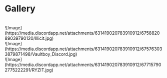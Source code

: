 # Gallery

<br>
![Image](https://media.discordapp.net/attachments/631419020783910912/675882089039790120/Illicit.jpg)
<br>
![Image](https://media.discordapp.net/attachments/631419020783910912/675763033879871498/Vaultboy_Discord.jpg)
<br>
![Image](https://media.discordapp.net/attachments/631419020783910912/677157902775222291/RYZIT.jpg)
<br>

